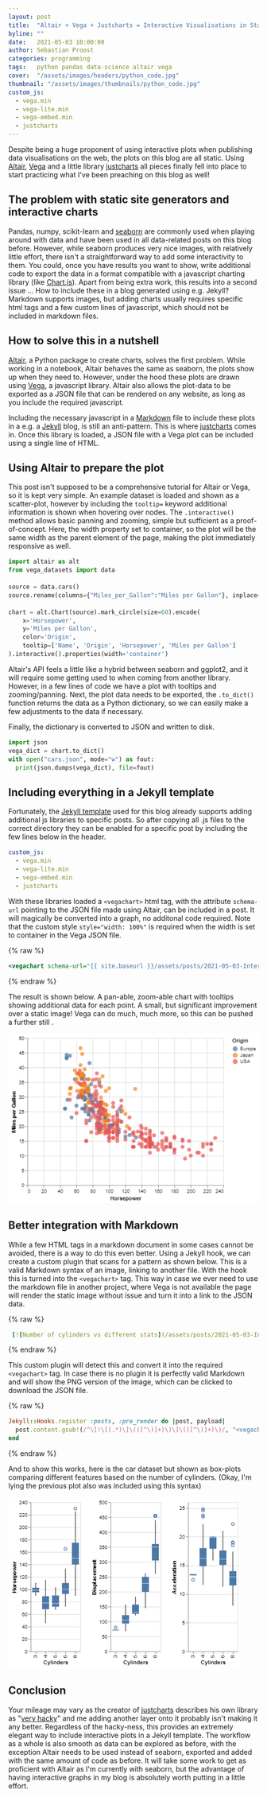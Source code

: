 ```yaml
---
layout: post
title:  "Altair + Vega + Justcharts = Interactive Visualisations in Static Websites"
byline: ""
date:   2021-05-03 10:00:00
author: Sebastian Proost
categories: programming
tags:	python pandas data-science altair vega
cover:  "/assets/images/headers/python_code.jpg"
thumbnail: "/assets/images/thumbnails/python_code.jpg"
custom_js:
  - vega.min
  - vega-lite.min
  - vega-embed.min
  - justcharts
---
```


Despite being a huge proponent of using interactive plots when publishing data visualisations on the web, the plots 
on this blog are all static. Using [Altair], [Vega] and a little library [justcharts] all pieces finally fell into place to
start practicing what I've been preaching on this blog as well!

## The problem with static site generators and interactive charts

Pandas, numpy, scikit-learn and [seaborn] are commonly used when playing around with data and have been
used in all data-related posts on this blog before. However, while seaborn produces very nice images, with relatively little effort,
there isn't a straightforward way to add some interactivity to them. You could, once you have results you want to show,
write additional code to export the data in a format compatible with a javascript charting library (like [Chart.js]).
Apart from being extra work, this results into a second issue ... How to include these in a blog generated using e.g. Jekyll? 
Markdown supports images, but adding charts usually requires specific html tags and a few custom lines of javascript, 
which should not be included in markdown files. 

## How to solve this in a nutshell

[Altair], a Python package to create charts, solves the first problem. While working in a notebook, Altair behaves the
same as seaborn, the plots show up when they need to. However, under the hood these plots are drawn using [Vega], a 
javascript library. Altair also allows the plot-data to be exported as a JSON file that can be rendered on any website,
as long as you include the required javascript. 

Including the necessary javascript in a [Markdown] file to include these plots in a e.g. a [Jekyll] blog, is still an 
anti-pattern. This is where [justcharts] comes in. Once this library is loaded, a JSON file with a Vega plot can be 
included using a single line of HTML. 


## Using Altair to prepare the plot

This post isn't supposed to be a comprehensive tutorial for Altair or Vega, so it is kept very simple. An example
dataset is loaded and shown as a scatter-plot, however by including the ```tooltip=``` keyword additional information
is shown when hovering over nodes. The ```.interactive()``` method allows basic panning and zooming, simple but 
sufficient as a proof-of-concept. Here, the width property set to container, so the plot will be the same width as
the parent element of the page, making the plot immediately responsive as well.

```python
import altair as alt
from vega_datasets import data

source = data.cars()
source.rename(columns={"Miles_per_Gallon":"Miles per Gallon"}, inplace=True)

chart = alt.Chart(source).mark_circle(size=60).encode(
    x='Horsepower',
    y='Miles per Gallon',
    color='Origin',
    tooltip=['Name', 'Origin', 'Horsepower', 'Miles per Gallon']
).interactive().properties(width='container')
```

Altair's API feels a little like a hybrid between seaborn and ggplot2, and it will require some getting used to when
coming from another library. However, in a few lines of code we have a plot with tooltips and zooming/panning. Next,
the plot data needs to be exported, the ```.to_dict()``` function returns the data as a Python dictionary, so we can
easily make a few adjustments to the data if necessary. 

Finally, the dictionary is converted to JSON and written to disk.

```python
import json
vega_dict = chart.to_dict()
with open("cars.json", mode="w") as fout:
  print(json.dumps(vega_dict), file=fout)
```

## Including everything in a Jekyll template

Fortunately, the [Jekyll template] used for this blog already supports adding additional js libraries to specific posts.
So after copying all .js files to the correct directory they can be enabled for a specific post by including the few
lines below in the header. 

```yaml
custom_js:
  - vega.min
  - vega-lite.min
  - vega-embed.min
  - justcharts
```

With these libraries loaded a ```<vegachart>``` html tag, with the attribute ```schema-url``` pointing to the JSON file
made using Altair, can be included in a post. It will magically be converted into a graph, no additonal code required. 
Note that the custom style ```style="width: 100%"``` is required when the width is set to container in the Vega JSON file.

{% raw %}
```xml
<vegachart schema-url="{{ site.baseurl }}/assets/posts/2021-05-03-Interactive-Visualizations/cars.json" style="width: 100%"></vegachart>
```
{% endraw %}

The result is shown below. A pan-able, zoom-able chart with tooltips showing additional data for each point. A small,
but significant improvement over a static image! Vega can do much, much more, so this can be pushed a further still .

[![Scatter plot comparing horsepower with fuel efficiency of different cars](/assets/posts/2021-05-03-Interactive-Visualizations/cars.png)](/assets/posts/2021-05-03-Interactive-Visualizations/cars.json)

## Better integration with Markdown

While a few HTML tags in a markdown document in some cases cannot be avoided, there is a way to do this even better. 
Using a Jekyll hook, we can create a custom plugin that scans for a pattern as shown below. This is a valid Markdown
syntax of an image, linking to another file. With the hook this is turned into the ```<vegachart>```
tag. This way in case we ever need to use the markdown file in another project, where Vega is not available the page
will render the static image without issue and turn it into a link to the JSON data.

{% raw %}
```yaml
 [![Number of cylinders vs different stats](/assets/posts/2021-05-03-Interactive-Visualizations/cars2.png)](/assets/posts/2021-05-03-Interactive-Visualizations/cars2.json)
```
{% endraw %}

This custom plugin will detect this and convert it into the required ```<vegachart>``` tag. In case there is no plugin
it is perfectly valid Markdown and will show the PNG version of the image, which can be clicked to download the JSON
file.

{% raw %}
```ruby
Jekyll::Hooks.register :posts, :pre_render do |post, payload|
  post.content.gsub!(/^\[!\[(.*)\]\(([^\)]+)\)\]\(([^\)]+)\)/, "<vegachart schema-url=\"{{ site.baseurl }}\\3\" style=\"width: 100%\"></vegachart>")
end
```
{% endraw %}

And to show this works, here is the car dataset but shown as box-plots comparing different features based on the number
of cylinders. (Okay, I'm lying the previous plot also was included using this syntax)

[![Number of cylinders vs different stats](/assets/posts/2021-05-03-Interactive-Visualizations/cars2.png)](/assets/posts/2021-05-03-Interactive-Visualizations/cars2.json)

## Conclusion

Your mileage may vary as the creator of [justcharts] describes his own library as 
"[very hacky](https://twitter.com/fishnets88/status/1388753884236156931)" and me adding another layer onto it probably
isn't making it any better. Regardless of the hacky-ness, this provides an extremely elegant way to include interactive plots in a Jekyll 
template. The workflow as a whole is also smooth as data can be explored as before, with the exception Altair
needs to be used instead of seaborn, exported and added with the same amount of code as before. It will take some work to get
as proficient with Altair as I'm currently with seaborn, but the advantage of having interactive graphs in my blog is 
absolutely worth putting in a little effort.

[Altair]: https://altair-viz.github.io/
[justcharts]: https://github.com/koaning/justcharts
[Vega]: https://vega.github.io/
[seaborn]: https://seaborn.pydata.org/
[Chart.js]: https://www.chartjs.org/
[Markdown]: https://en.wikipedia.org/wiki/Markdown
[Jekyll]: https://jekyllrb.com/
[Jekyll template]: https://github.com/4dcu-be/4dcu.be
